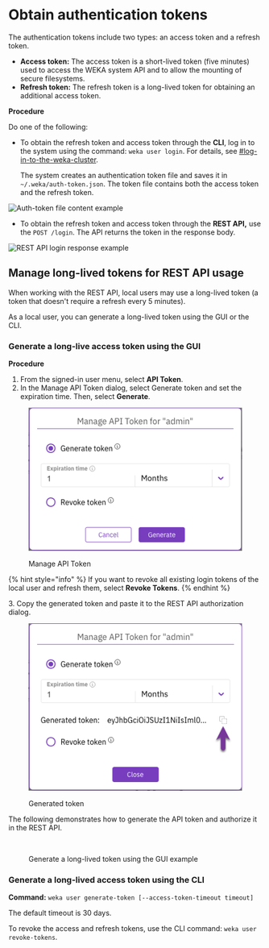 # Obtain authentication tokens

The authentication tokens include two types: an access token and a refresh token.

* **Access token:** The access token is a short-lived token (five minutes) used to access the WEKA system API and to allow the mounting of secure filesystems.
* **Refresh token:** The refresh token is a long-lived token for obtaining an additional access token.

**Procedure**

Do one of the following:

*   To obtain the refresh token and access token through the **CLI**, log in to the system using the command: `weka user login`. For details, see [#log-in-to-the-weka-cluster](../user-management/user-management-1.md#log-in-to-the-weka-cluster "mention").

    The system creates an authentication token file and saves it in `~/.weka/auth-token.json`. The token file contains both the access token and the refresh token.

![Auth-token file content example](../../.gitbook/assets/wmng\_auth\_token\_example.png)

* To obtain the refresh token and access token through the **REST API,** use the `POST /login`. The API returns the token in the response body.

![REST API login response example](../../.gitbook/assets/wmng\_auth\_token\_api\_example.png)

## Manage long-lived tokens for REST API usage

When working with the REST API, local users may use a long-lived token (a token that doesn't require a refresh every 5 minutes).

As a local user, you can generate a long-lived token using the GUI or the CLI.

### Generate a long-live access token using the GUI

**Procedure**

1. From the signed-in user menu, select **API Token**.
2. In the Manage API Token dialog, select Generate token and set the expiration time. Then, select **Generate**.

<figure><img src="../../.gitbook/assets/wmng_manage_api_token.png" alt=""><figcaption><p>Manage API Token</p></figcaption></figure>

{% hint style="info" %}
If you want to revoke all existing login tokens of the local user and refresh them, select **Revoke Tokens**.
{% endhint %}

3\. Copy the generated token and paste it to the REST API authorization dialog.

<figure><img src="../../.gitbook/assets/wmng_manage_api_token_generated.png" alt=""><figcaption><p>Generated token</p></figcaption></figure>

The following demonstrates how to generate the API token and authorize it in the REST API.

<figure><img src="../../.gitbook/assets/wmng_generate_token_example_animated.gif" alt=""><figcaption><p>Generate a long-lived token using the GUI example</p></figcaption></figure>

### Generate a long-lived access token using the CLI

**Command:** `weka user generate-token [--access-token-timeout timeout]`

The default timeout is 30 days.

To revoke the access and refresh tokens, use the CLI command: `weka user revoke-tokens`.


